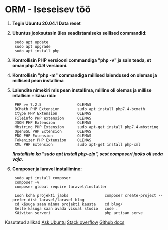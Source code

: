 # ORM - Iseseisev töö

1. **Tegin  Ubuntu 20.04.1 Data reset**

2. **Ubuntus jooksutasin üles seadistamiseks sellised commandid:**

        sudo apt update
        sudo apt upgrade
        sudo apt install php

3. **Kontrollisin PHP versiooni commandiga "php -v" ja sain teada, et oman php 7.4.9 versiooni.**

4. **Kontrollisin "php -m" commandiga millised laiendused on olemas ja milliseid pean installima**

5. **Laiendite nimekiri mis pean installima, milline oli olemas ja millise intallisin + käsu rida:**
  
        PHP >= 7.2.5                OLEMAS  
        BCMath PHP Extension        sudo apt install php7.4-bcmath  
        Ctype PHP Extension         OLEMAS  
        Fileinfo PHP extension      OLEMAS  
        JSON PHP Extension          OLEMAS  
        Mbstring PHP Extension      sudo apt-get install php7.4-mbstring    
        OpenSSL PHP Extension       OLEMAS  
        PDO PHP Extension           OLEMAS  
        Tokenizer PHP Extension     OLEMAS  
        XML PHP Extension           sudo apt-get install php-xml  

    ***!Installisin ka "sudo apt install php-zip", sest composeri jaoks oli seda vaja.***

6. **Composer ja laravel installimine:**

        sudo apt install composer
        composer -v
        composer global require laravel/installer

        Loon koha projekti jaoks                composer create-project --prefer-dist laravel/laravel blog
        cd käsuga saan minna projekti kausta    cd blog/
        Selle käsuga saan avada visual studio   code .
        Käivitan serveri                        php artisan serve




Kasutatud allikad 
    [Ask Ubuntu](https://askubuntu.com/)
    [Stack overflow](https://stackoverflow.com/)
    [Github docs](https://docs.github.com/en/github/writing-on-github/basic-writing-and-formatting-syntax)